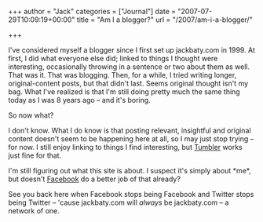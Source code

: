 +++
author = "Jack"
categories = ["Journal"]
date = "2007-07-29T10:09:19+00:00"
title = "Am I a blogger?"
url = "/2007/am-i-a-blogger/"

+++

I've considered myself a blogger since I first set up jackbaty.com in 1999. At first, I did what everyone else did; linked to things I thought were interesting, occasionally throwing in a sentence or two about them as well. That was it. That was blogging. Then, for a while, I tried writing longer, original-content posts, but that didn't last. Seems original thought isn't my bag. What I've realized is that I'm still doing pretty much the same thing today as I was 8 years ago &#8211; and it's boring.

So now what? 

I don't know. What I do know is that posting relevant, insightful and original content doesn't seem to be happening here at all, so I may just stop trying &#8211; for now. I still enjoy linking to things I find interesting, but [Tumbler][1] works just fine for that. 

I'm still figuring out what this site is about. I suspect it's simply about \*me\*, but doesn't [Facebook][2] do a better job of that already?

See you back here when Facebook stops being Facebook and Twitter stops being Twitter &#8211; 'cause jackbaty.com will _always_ be jackbaty.com &#8211; a network of one.

 [1]: http://jackbaty.tumblr.com/
 [2]: http://facebook.com/
